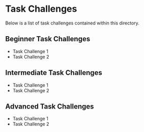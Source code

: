 # Task Challenges

Below is a list of task challenges contained within this directory.

## Beginner Task Challenges

- Task Challenge 1
- Task Challenge 2

## Intermediate Task Challenges

- Task Challenge 1
- Task Challenge 2

## Advanced Task Challenges

- Task Challenge 1
- Task Challenge 2
